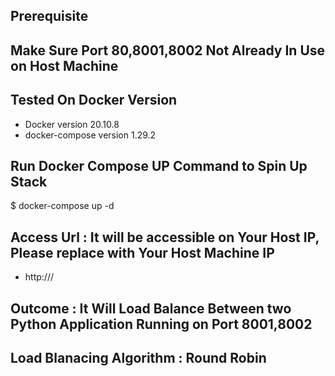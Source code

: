 ## Prerequisite 

## Make Sure Port 80,8001,8002 Not Already In Use on Host Machine

## Tested On Docker Version
- Docker version 20.10.8
- docker-compose version 1.29.2 

## Run Docker Compose UP Command to Spin Up Stack
$ docker-compose up -d

## Access Url : It will be accessible on Your Host IP, Please replace with Your Host Machine IP
- http://<Host-IP>/

## Outcome : It Will Load Balance Between two Python Application Running on Port 8001,8002
## Load Blanacing Algorithm : Round Robin
